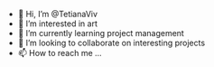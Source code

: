 - 👋 Hi, I’m @TetianaViv
- 👀 I’m interested in art
- 🌱 I’m currently learning project management
- 💞️ I’m looking to collaborate on interesting projects
- 📫 How to reach me ...

<!---
TetianaViv/TetianaViv is a ✨ special ✨ repository because its `README.md` (this file) appears on your GitHub profile.
You can click the Preview link to take a look at your changes.
--->
